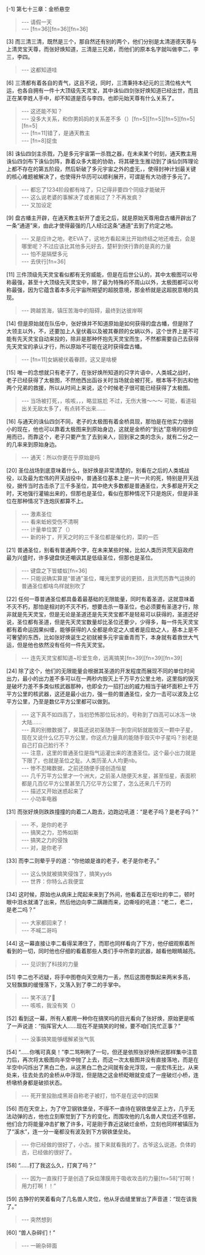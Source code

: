 
[-1] 第七十三章：金桥悬空
>--- 请假一天<br>
>--- [fn=36][fn=36][fn=36]<br>

[3] 而三清三清，既然是三个，那自然还有别的两个，他们分别是太清道德天尊与上清灵宝天尊，而张好焕知道，三清是三兄弟，而他们的原本名字就叫做李二，李三，李四。
>--- 这都知道哇<br>

[6] 三清都有着各自的青气，这且不说，同时，三清秉持本纪元的三清位格大气运，也各自拥有一件十大顶级先天灵宝，其中诛仙四剑张好焕知道已经出世，而且正在某李姓人手中，却不知道是否与李四，也即元始天尊有什么关系了。
>--- 这还能不知？<br>
>--- 没多大关系，和你男妈妈的关系差不多（）[fn=5][fn=5][fn=5][fn=5][fn=5]<br>
>--- [fn=11]错了，是通天教主<br>
>--- [fn=8]捉虫<br>

[8] 诛仙四剑主杀戮，乃是多元宇宙第一杀戮之器，在未来某个时刻，通天教主用诛仙四剑布下诛仙剑阵，靠着众多大能的协助，将其硬生生推动到了诛仙剑阵理论上都不存在的第五阶段，然后斩破了多元宇宙之外的虚无，，使得封神计划最关键的核心难题被解决了，也使得升华历可以顺利展开，可谓是有大功德于多元了。
>--- 都忘了1234阶段都有啥了，只记得非要四个同级才能破开<br>
>--- 这么说老婆的事解决了或者揭过了？不再发疯？<br>
>--- 又加设定<br>

[9] 盘古幡主开辟，在通天教主斩开了虚无之后，就是原始天尊用盘古幡开辟出了一条“通道”来，由此才使得最强的几人经过这条“通道”去到了约定之地。
>--- 又是应许之地，老EVA了，这地方看起来比开始终结之地还难去，会是哪里呢？不过应该比其他多元好去，楚轩到侠行靠的是真的力量<br>
>--- 怕不是隔壁多元<br>
>--- 去侠行[fn=36]<br>

[11] 三件顶级先天灵宝看似都有无穷威能，但是在后世公认的，其中太极图可以号称最强，甚至十大顶级先天灵宝中，除了最为特殊的不周山以外，太极图都可以号称最强，因为它蕴含着本多元宇宙所期望的超脱意境，那金桥就是这超脱意境的具现。
>--- 跨越苦海，镇压苦海中的阻碍，最终到达彼岸啊<br>

[14] 但是原始就在队伍中，张好焕并不知道原始是如何获得的盘古幡，但是除了大领主以外，不，还要加上人皇伏羲以及被其眷顾的女娲以外，这个世界上是不可能有先天灵宝自动来投的，除非是那种怀抱先天灵宝而生，不然都需要自己去获得先天灵宝的承认才行，所以原始不可能在这时获得盘古幡。
>--- [fn=11]女娲被伏羲眷顾，这又是啥梗<br>

[15] 唯一的念想就只有老子了，在张好焕所知道的只字片语中，人类城之战时，老子已经获得了太极图，不然他西出函谷关时当场就会被打死，根本等不到古和他两个兄弟的救援，所以从时间上来说，这个时候老子很可能已经获得了太极图。
>--- 当场被打死，，咳咳，，，略显尴尬   不过，无伤大雅～～～  可能，看道祖出关无敌太多了，有点转不出来......<br>

[16] 与通天的诛仙四剑不同，老子的太极图有着金桥具现，那怕是在他实力很弱小的现在，他也可以靠着太极图来到原始身边，这就是金桥的“到达”意境的初步应用而已，而靠这个，老子只要产生了去到亲人，回到家之类的念头，就有二分之一的几率来到原始身边。
>--- 通天：所以你更在乎原始是吗<br>

[20] 圣位战场到底意味着什么，张好焕是非常清楚的，别看在之后的人类城战役，以及最为宏伟的开天战役中，普通圣位基本上是一片一片的死，特别是开天战役，据传当时古击杀了三千多圣位，其中绝大多数都是普通圣位，大多都是开天之时，天地强行灌输出来的，但那也是圣位，看似在那种情况下只是炮灰，但是非圣位在那种情况下连炮灰都算不上。
>--- 激素圣位<br>
>--- 看来蚯蚓受伤不清啊<br>
>--- 计量单位罢了（）<br>
>--- 新的补丁，开天之时的三千圣位都是催化的，菜的一匹<br>

[21] 普通圣位，别看有普通两个字，在未来某些时候，比如人类历洪荒天庭政府最为兴盛时，许多键盘侠还嘲讽其是低级圣位，但那也是圣位。
>--- 键盘之下皆蝼蚁[fn=36]<br>
>--- 只能说确实算是“普通”圣位，曙光里罗说的更损，且洪荒历靠气运换的普通圣位都啥鸟样就别吹了<br>

[22] 任何一尊普通圣位都具备着最基础的无限能量，同时有着圣道，这就意味着不灭不朽，那怕是相对的不灭不朽，想要击杀一尊圣位，也必须要有圣道才行，除非就是先天灵宝，但是无论是圣道还是先天灵宝都不是轻易可以获得的，圣道还好说，圣位都有圣道，但是先天灵宝数量却比圣位还要少，少得多，每一件先天灵宝都有着命运因果纠缠，能够获得的人全都是命定之人或者是应劫之人，基本上是不可奢望的东西，比如张好焕诞生之初就被多元宇宙垂青而下，本身就有着救世大气运，但是他也依然没有任何一件先天灵宝。
>--- 连先天灵宝都知道~珍爱生命，远离搞笑[fn=39][fn=39][fn=39]<br>

[24] 除了这个，他们的无限能量会根据其圣道的开发程度而展现不同的单位时间出力，最小的出力差不多可以在一两秒内毁灭上千万平方公里土地，这里指的毁灭是破坏力差不多类似核武器那种，也即全力一招打出的威力相当于破坏面积上千万平方公里的核武器，这还是最小出力，强一些的普通圣位，全力一击可以波及上亿平方公里，乃至是数亿平方公里都可以做到。
>--- 这下真不如四高了，当初恐怖那位玩冰的，号称到了四高可以冰冻一块大陆……<br>
>--- 真的别撤数据了，昊篇还说初圣随手一到空间斩就能毁灭一颗中子星，现在又说什么亿万平方公里，你这点力量真的能随手毁灭中子星吗？别老是自己打自己脸行不？<br>
>--- 注意，这里的普通圣位是指气运灌出来的渣渣圣位。这个最小出力就是下限了，也就是圣位之耻。人类历圣人人均更nb。<br>
>--- 惨不忍睹数据，之前还随便手搓创造恒星<br>
>--- 几千万平方公里才一个洲大，之前圣人随便灭木星，甚至恒星，表面积都是几百亿平方公里甚至几万亿平方公里了，怎么还来几千万的<br>
>--- 描述又开始迷惑起来了<br>
>--- 小功率电器<br>

[31] 而张好焕则跌跌撞撞的向着二人跑去，边跑边吼道：“是老子吗？是老子吗？”
>--- 不，是你的老子<br>
>--- 搞笑之力，恐怖如斯<br>
>--- 搞笑之力的侵蚀<br>
>--- 对，是你老子<br>

[33] 而李二则晕乎乎的道：“你他娘是谁的老子，老子是你老子。”
>--- 这么快就被搞笑侵蚀了，搞笑yyds<br>
>--- 世界：你特么占我便宜<br>

[34] 这时候，原始也从病床上爬起来来到了外间，他看着正在呕吐的李二，顿时眼中泪水就涌了出来，然后他边向李二蹒跚而来，边嘶哑的吼道：“老二，老二，是老二吗？”
>--- 大家都回来了！<br>
>--- 不喊二哥吗<br>

[44] 这一幕直接让李二看得呆滞住了，而耶也同样看向了下方，他仔细观察着所看到的一切，同时他也仔细的看着那些人类们手中所拿的武器，越看他眼睛越亮。
>--- 见识到了科技的力量<br>

[51] 李二也不迟疑，将手中图卷向天空用力一丢，然后这图卷飘起来两米多高，又轻飘飘的缓慢落下，又落入到了李二的手掌中。
>--- 笑不活了🙊<br>
>--- 咳咳，我没有笑（）<br>

[52] 看到这一幕，所有人都用一种你在搞笑吗的目光看向了张好焕，原始更是咳了一声说道：“指挥官大人……现在不是搞笑的时候，要不咱们先忙正事？”
>--- 没事搞笑能够缓解紧张气氛<br>

[54] “……你嘴可真臭！”李二骂咧咧了一句，但还是依照张好焕所说那样集中注意力后，再次将太极图向半空中抛了上去，而这一次太极图并没有直接落地，而是在半空中闪烁出了黑白二色，从这黑白二色之间就有金光浮现，一座宏伟无比，从来处来，往去处去的金桥从中浮现，但是随之这金桥眨眼就变成了一座破烂小桥，连桥墩桥身都是破损状态。
>--- 死开里投胎成黑哥自称老子被打，怕不是在这中的因果<br>

[56] 而在天空上，为了守卫钢铁堡垒，不得不一直待在钢铁堡垒正上方，几乎无法动弹的古，他也立刻察觉到了下方的变化，而围攻他的几名兽人灵位还不信邪，他们合力将能量冲击扩散了许多，可是刚于靠近这破烂金桥，立刻也同样被镇压为了“溪水”，连一分一毫都没有波及到下方钢铁堡垒处。
>--- 你已经做的很好了，小古。接下来就看我的了。古爷这么说道。负体的古，已经做的很好了。<br>

[58] “……打了我这么久，打爽了吗？”
>--- 因为一直挨打于是创造了戾焰薄膜用于吸收攻击的力量[fn=58]“打啊！用力打啊！！”<br>

[59] 古狰狞的笑着看向了几名兽人灵位，他从牙齿缝里冒出了声音道：“现在该我了。”
>--- 突然想到<br>

[60] “兽人杂碎们！”
>--- 一碗杂碎面<br>
